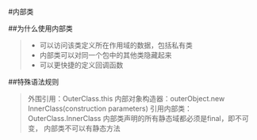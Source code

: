 #内部类

##为什么使用内部类
>+ 可以访问该类定义所在作用域的数据，包括私有类
>+ 内部类可以对同一个包中的其他类隐藏起来
>+ 可以更快捷的定义回调函数

##特殊语法规则
>外围引用：OuterClass.this
>内部对象构造器：outerObject.new InnerClass(construction parameters)
>引用内部类：OuterClass.InnerClass
>内部类声明的所有静态域都必须是final，即不可变，
>内部类不可以有静态方法
